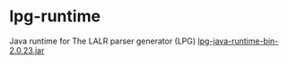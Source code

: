 # lpg-runtime
Java runtime for The LALR parser generator (LPG)
[lpg-java-runtime-bin-2.0.23.jar](https://sourceforge.net/projects/lpg/files/LPG/v2.0.23/)
